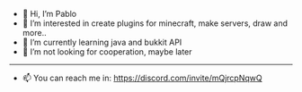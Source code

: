 - 👋 Hi, I’m Pablo
- 👀 I’m interested in create plugins for minecraft, make servers, draw and more..
- 🌱 I’m currently learning java and bukkit API
- 💞️ I’m not looking for cooperation, maybe later
------
- 📫 You can reach me in: https://discord.com/invite/mQjrcpNqwQ 

<!---
ICodeMonster/ICodeMonster is a ✨ special ✨ repository because its `README.md` (this file) appears on your GitHub profile.
You can click the Preview link to take a look at your changes.
--->
